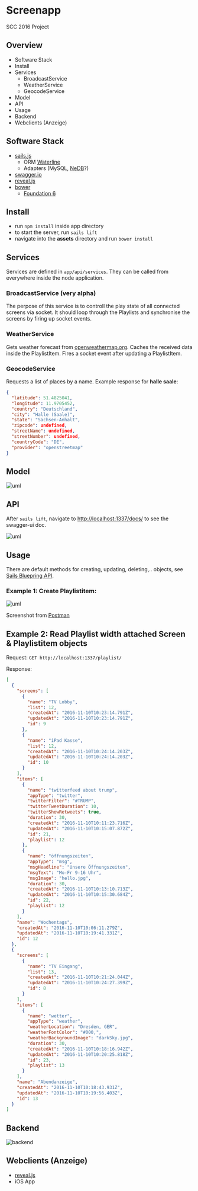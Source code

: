 # Screenapp

SCC 2016 Project

## Overview

* Software Stack
* Install
* Services
  * BroadcastService
  * WeatherService
  * GeocodeService
* Model
* API
* Usage
* Backend
* Webclients (Anzeige)

## Software Stack

* [sails.js](http://sailsjs.org)
    * ORM [Waterline](https://github.com/balderdashy/waterline-docs)
    * Adapters (MySQL, [NeDB](https://github.com/louischatriot/nedb)?)
* [swagger.io](http://swagger.io/)
* [reveal.js](http://lab.hakim.se/reveal-js/#/)
* [bower](https://bower.io/)
    * [Foundation 6](http://foundation.zurb.com/)

## Install

* run `npm install` inside app directory
* to start the server, run `sails lift`
* navigate into the **assets** directory and run `bower install`

## Services

Services are defined in `app/api/services`. They can be called from everywhere inside the node application.

### BroadcastService (very alpha)

The perpose of this service is to controll the play state of all connected screens via socket. It should loop through the Playlists and synchronise the screens by firing up socket events.

### WeatherService

Gets weather forecast from [openweathermap.org](http://openweathermap.org/). Caches the received data inside the PlaylistItem. Fires a socket event after updating a PlaylistItem.

### GeocodeService

Requests a list of places by a name. Example response for **halle saale**:
```JSON
{ 
  "latitude": 51.4825041,
  "longitude": 11.9705452,
  "country": "Deutschland",
  "city": "Halle (Saale)",
  "state": "Sachsen-Anhalt",
  "zipcode": undefined,
  "streetName": undefined,
  "streetNumber": undefined,
  "countryCode": "DE",
  "provider": "openstreetmap" 
}
```    

## Model

![uml](plantuml.png)

## API

After `sails lift`, navigate to [http://localhost:1337/docs/](http://localhost:1337/docs/) to see the swagger-ui doc.

![uml](swagger.png)

## Usage

There are default methods for creating, updating, deleting,.. objects, see [Sails Bluepring API](http://sailsjs.org/documentation/reference/blueprint-api).

### Example 1: Create Playlistitem:

![uml](postrequest.png)

Screenshot from [Postman](https://www.getpostman.com/)

## Example 2: Read Playlist width attached Screen & Playlistitem objects

Request: `GET http://localhost:1337/playlist/`

Response:
```JSON
[
  {
    "screens": [
      {
        "name": "TV Lobby",
        "list": 12,
        "createdAt": "2016-11-10T10:23:14.791Z",
        "updatedAt": "2016-11-10T10:23:14.791Z",
        "id": 9
      },
      {
        "name": "iPad Kasse",
        "list": 12,
        "createdAt": "2016-11-10T10:24:14.203Z",
        "updatedAt": "2016-11-10T10:24:14.203Z",
        "id": 10
      }
    ],
    "items": [
      {
        "name": "twitterfeed about trump",
        "appType": "twitter",
        "twitterFilter": "#TRUMP",
        "twitterTweetDuration": 10,
        "twitterShowRetweets": true,
        "duration": 30,
        "createdAt": "2016-11-10T10:11:23.716Z",
        "updatedAt": "2016-11-10T10:15:07.872Z",
        "id": 21,
        "playlist": 12
      },
      {
        "name": "öffnungszeiten",
        "appType": "msg",
        "msgHeadline": "Unsere Öffnungszeiten",
        "msgText": "Mo-Fr 9-16 Uhr",
        "msgImage": "hello.jpg",
        "duration": 30,
        "createdAt": "2016-11-10T10:13:10.713Z",
        "updatedAt": "2016-11-10T10:15:30.684Z",
        "id": 22,
        "playlist": 12
      }
    ],
    "name": "Wochentags",
    "createdAt": "2016-11-10T10:06:11.279Z",
    "updatedAt": "2016-11-10T10:19:41.331Z",
    "id": 12
  },
  {
    "screens": [
      {
        "name": "TV Eingang",
        "list": 13,
        "createdAt": "2016-11-10T10:21:24.044Z",
        "updatedAt": "2016-11-10T10:24:27.399Z",
        "id": 8
      }
    ],
    "items": [
      {
        "name": "wetter",
        "appType": "weather",
        "weatherLocation": "Dresden, GER",
        "weatherFontColor": "#000,",
        "weatherBackgroundImage": "darkSky.jpg",
        "duration": 30,
        "createdAt": "2016-11-10T10:18:16.942Z",
        "updatedAt": "2016-11-10T10:20:25.818Z",
        "id": 23,
        "playlist": 13
      }
    ],
    "name": "Abendanzeige",
    "createdAt": "2016-11-10T10:18:43.931Z",
    "updatedAt": "2016-11-10T10:19:56.403Z",
    "id": 13
  }
]
```

## Backend

![backend](backend.png)

## Webclients (Anzeige)

* [reveal.js](http://lab.hakim.se/reveal-js/#/)
* iOS App 

